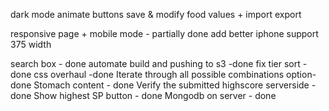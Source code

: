 dark mode
animate buttons
save & modify food values + import export 


responsive page + mobile mode - partially done
add better iphone support 375 width


search box - done
automate build and pushing to s3 -done
fix tier sort -done
css overhaul -done
Iterate through all possible combinations option-done
Stomach content - done
Verify the submitted highscore serverside -done
Show highest SP button - done
Mongodb on server - done